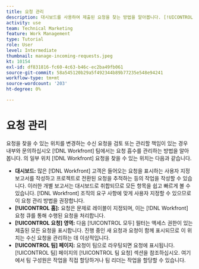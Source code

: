 ```yaml
---
title: 요청 관리
description: 대시보드를 사용하여 제출된 요청을 찾는 방법을 알아봅니다. [!UICONTROL 홈], [!UICONTROL 요청] 영역 또는 [!UICONTROL 팀] 페이지 [!DNL  Workfront].
activity: use
team: Technical Marketing
feature: Work Management
type: Tutorial
role: User
level: Intermediate
thumbnail: manage-incoming-requests.jpeg
kt: 10154
exl-id: df831816-fc60-4c63-b46c-ec2ba49fb061
source-git-commit: 58a545120b29a5f492344b89b77235e548e94241
workflow-type: tm+mt
source-wordcount: '203'
ht-degree: 0%

---
```


# 요청 관리

요청을 찾을 수 있는 위치를 변경하는 수신 요청을 검토 또는 관리할 책임이 있는 경우 내부와 문의하십시오 [!DNL Workfront] 팀에서는 요청 흡수를 관리하는 방법을 알아봅니다. 의 일부 위치 [!DNL Workfront] 요청을 찾을 수 있는 위치는 다음과 같습니다.

* **대시보드:** 많은 [!DNL Workfront] 고객은 들어오는 요청을 표시하는 사용자 지정 보고서를 작성하고 프로젝트로 전환된 요청을 추적하는 등의 작업을 작성할 수 있습니다. 이러한 개별 보고서는 대시보드로 취합되므로 모든 항목을 쉽고 빠르게 볼 수 있습니다. [!DNL Workfront] 조직의 요구 사항에 맞게 사용자 지정할 수 있으므로 이 요청 관리 방법을 권장합니다.
* **[!UICONTROL 홈]:** 요청은 문제로 레이블이 지정되며, 이는 [!DNL Workfront] 요청 큐를 통해 수행된 요청을 처리합니다.
* **[!UICONTROL 요청] 영역:** 다음 [!UICONTROL 모두] 필터는 액세스 권한이 있는 제출된 모든 요청을 표시합니다. 진행 중인 새 요청과 요청이 함께 표시되므로 이 위치는 수신 요청을 관리하는 데 이상적입니다.
* **[!UICONTROL 팀] 페이지:** 요청이 팀으로 라우팅되면 요청에 표시됩니다. [!UICONTROL 팀] 페이지의 [!UICONTROL 팀 요청] 섹션을 참조하십시오. 여기에서 팀 구성원은 작업을 직접 할당하거나 팀 리더는 작업을 할당할 수 있습니다.
